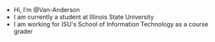 - Hi, I’m @Van-Anderson
- I am currently a student at Illinois State University
- I am working for ISU's School of Information Technology as a course grader

<!---
Van-Anderson/Van-Anderson is a ✨ special ✨ repository because its `README.md` (this file) appears on your GitHub profile.
You can click the Preview link to take a look at your changes.
--->

